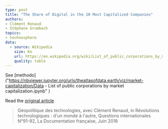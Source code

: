 ```yaml
---
type: post
title: "The Share of Digital in the 10 Most Capitalized Companies"
authors:
- Clément Renaud
- Stéphane Grumbach
topics:
- technosphere
data:
  - source: Wikipedia
    size: Ko
    url: https://en.wikipedia.org/wiki/List_of_public_corporations_by_market_capitalization
    quality: table
---
```



See [methodo]("https://nbviewer.jupyter.org/urls/theatlasofdata.earth/viz/market-capitalization/Data - List of public corporations by market capitalization.ipynb"
)


Read the [original article](https://www.ladocumentationfrancaise.fr/catalogue/3303331600916/index.shtml)

> Géopolitique des technologies,
avec Clément Renaud,
in Révolutions technologiques : d'un monde à l'autre, Questions internationales N°91-92, La Documentation française, Juin 2018
